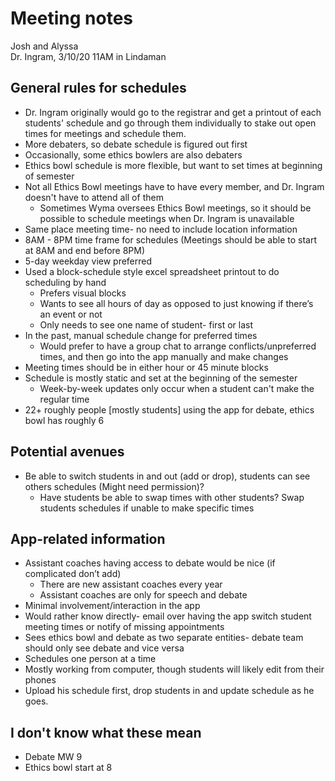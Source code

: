 # Meeting notes 
Josh and Alyssa\
Dr. Ingram, 3/10/20 11AM in Lindaman 

## General rules for schedules
- Dr. Ingram originally would go to the registrar and get a printout of each students' schedule and go through them individually to stake out open times for meetings and schedule them.
- More debaters, so debate schedule is figured out first
- Occasionally, some ethics bowlers are also debaters
- Ethics bowl schedule is more flexible, but want to set times at beginning of semester
- Not all Ethics Bowl meetings have to have every member, and Dr. Ingram doesn't have to attend all of them
  - Sometimes Wyma oversees Ethics Bowl meetings, so it should be possible to schedule meetings when Dr. Ingram is unavailable
- Same place meeting time- no need to include location information
- 8AM - 8PM time frame for schedules (Meetings should be able to start at 8AM and end before 8PM)
- 5-day weekday view preferred
- Used a block-schedule style excel spreadsheet printout to do scheduling by hand
  - Prefers visual blocks 
  - Wants to see all hours of day as opposed to just knowing if there’s an event or not
  - Only needs to see one name of student- first or last
- In the past, manual schedule change for preferred times
  - Would prefer to have a group chat to arrange conflicts/unpreferred times, and then go into the app manually and make changes
- Meeting times should be in either hour or 45 minute blocks
- Schedule is mostly static and set at the beginning of the semester
  - Week-by-week updates only occur when a student can't make the regular time
- 22+ roughly people [mostly students] using the app for debate, ethics bowl has roughly 6

## Potential avenues
- Be able to switch students in and out (add or drop), students can see others schedules (Might need permission)?
  - Have students be able to swap times with other students? Swap students schedules if unable to make specific times

## App-related information
- Assistant coaches having access to debate would be nice (if complicated don’t add) 
  - There are new assistant coaches every year
  - Assistant coaches are only for speech and debate
- Minimal involvement/interaction in the app
- Would rather know directly- email over having the app switch student meeting times or notify of missing appointments
- Sees ethics bowl and debate as two separate entities- debate team should only see debate and vice versa
- Schedules one person at a time
- Mostly working from computer, though students will likely edit from their phones
- Upload his schedule first, drop students in and update schedule as he goes.

## I don't know what these mean
- Debate MW 9
- Ethics bowl start at 8
